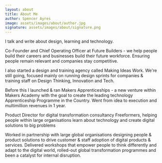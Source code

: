```yaml
---
layout: about
title: About Me
author: Spencer Ayres
image: assets/images/about/author.jpg
signature: assets/images/about/signature.png
---
```


I talk and write about design, learning and technology.

Co-Founder and Chief Operating Officer at Future Builders - we help people build their careers and businesses build their future workforce. Ensuring people remain relevant and companies stay competitive.

I also started a design and training agency called Making Ideas Work. We're still going, focused mainly on running design sprints for companies & training staff on Design Thinking, Innovation and Tech.

Before this I launched & ran Makers Apprenticeships - a new venture within Makers Academy with the goal to create the leading technology Apprenticeship Programme in the Country. Went from idea to execution and multimillion revenues in 1 year.

Product Director for digital transformation consultancy Freeformers, helping people within large organisations learn about technology and create digital solutions to big problems

Worked in partnership with large global organisations designing people & product solutions to drive customer & staff adoption of digital products & services. Delivered workshops that empower people to think differently and adapt to the digital world, rolled-out global transformation programmes and been a catalyst for internal disruption.